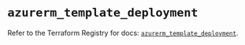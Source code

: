 # `azurerm_template_deployment`

Refer to the Terraform Registry for docs: [`azurerm_template_deployment`](https://registry.terraform.io/providers/hashicorp/azurerm/3.112.0/docs/resources/template_deployment).
